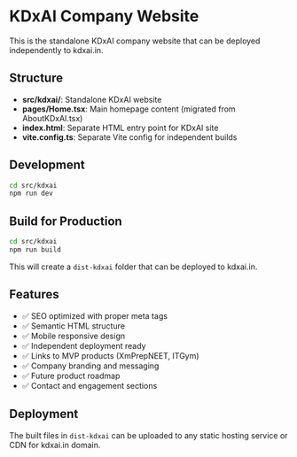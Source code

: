 # KDxAI Company Website

This is the standalone KDxAI company website that can be deployed independently to kdxai.in.

## Structure

- **src/kdxai/**: Standalone KDxAI website
- **pages/Home.tsx**: Main homepage content (migrated from AboutKDxAI.tsx)
- **index.html**: Separate HTML entry point for KDxAI site
- **vite.config.ts**: Separate Vite config for independent builds

## Development

```bash
cd src/kdxai
npm run dev
```

## Build for Production

```bash
cd src/kdxai
npm run build
```

This will create a `dist-kdxai` folder that can be deployed to kdxai.in.

## Features

- ✅ SEO optimized with proper meta tags
- ✅ Semantic HTML structure
- ✅ Mobile responsive design
- ✅ Independent deployment ready
- ✅ Links to MVP products (XmPrepNEET, ITGym)
- ✅ Company branding and messaging
- ✅ Future product roadmap
- ✅ Contact and engagement sections

## Deployment

The built files in `dist-kdxai` can be uploaded to any static hosting service or CDN for kdxai.in domain.